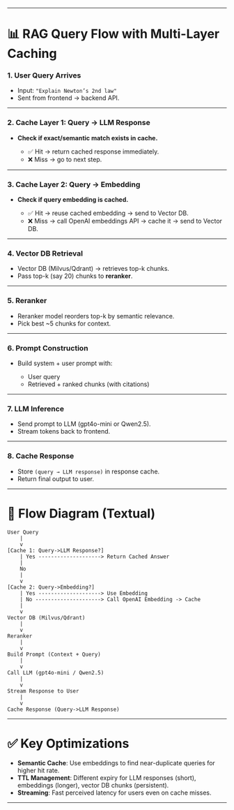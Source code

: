 

---

# 📊 RAG Query Flow with Multi-Layer Caching

### **1. User Query Arrives**

* Input: `"Explain Newton’s 2nd law"`
* Sent from frontend → backend API.

---

### **2. Cache Layer 1: Query → LLM Response**

* **Check if exact/semantic match exists in cache.**

  * ✅ Hit → return cached response immediately.
  * ❌ Miss → go to next step.

---

### **3. Cache Layer 2: Query → Embedding**

* **Check if query embedding is cached.**

  * ✅ Hit → reuse cached embedding → send to Vector DB.
  * ❌ Miss → call OpenAI embeddings API → cache it → send to Vector DB.

---

### **4. Vector DB Retrieval**

* Vector DB (Milvus/Qdrant) → retrieves top-k chunks.
* Pass top-k (say 20) chunks to **reranker**.

---

### **5. Reranker**

* Reranker model reorders top-k by semantic relevance.
* Pick best ~5 chunks for context.

---

### **6. Prompt Construction**

* Build system + user prompt with:

  * User query
  * Retrieved + ranked chunks (with citations)

---

### **7. LLM Inference**

* Send prompt to LLM (gpt4o-mini or Qwen2.5).
* Stream tokens back to frontend.

---

### **8. Cache Response**

* Store `(query → LLM response)` in response cache.
* Return final output to user.

---

# 🔄 Flow Diagram (Textual)

```
User Query
    |
    v
[Cache 1: Query->LLM Response?]
    | Yes --------------------> Return Cached Answer
    |
    No
    |
    v
[Cache 2: Query->Embedding?]
    | Yes --------------------> Use Embedding
    | No ---------------------> Call OpenAI Embedding -> Cache
    |
    v
Vector DB (Milvus/Qdrant)
    |
    v
Reranker
    |
    v
Build Prompt (Context + Query)
    |
    v
Call LLM (gpt4o-mini / Qwen2.5)
    |
    v
Stream Response to User
    |
    v
Cache Response (Query->LLM Response)
```

---

# ✅ Key Optimizations

* **Semantic Cache**: Use embeddings to find near-duplicate queries for higher hit rate.
* **TTL Management**: Different expiry for LLM responses (short), embeddings (longer), vector DB chunks (persistent).
* **Streaming**: Fast perceived latency for users even on cache misses.

---


